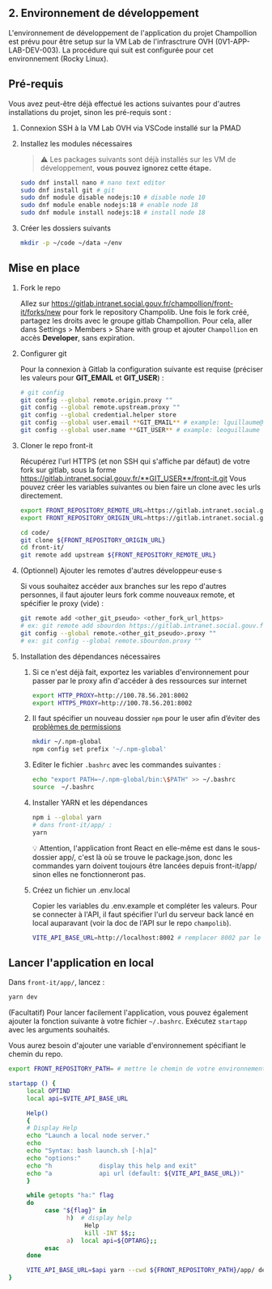 ## 2. Environnement de développement

L'environnement de développement de l'application du projet Champollion est prévu pour être setup sur la VM Lab de l'infrasctrure OVH (0V1-APP-LAB-DEV-003). La procédure qui suit est configurée pour cet environnement (Rocky Linux).

## Pré-requis

Vous avez peut-être déjà effectué les actions suivantes pour d'autres installations du projet, sinon les pré-requis sont :

1. Connexion SSH à la VM Lab OVH via VSCode installé sur la PMAD

2. Installez les modules nécessaires

    > ⚠️ Les packages suivants sont déjà installés sur les VM de développement, **vous pouvez ignorez cette étape.**

    ```bash
    sudo dnf install nano # nano text editor
    sudo dnf install git # git
    sudo dnf module disable nodejs:10 # disable node 10
    sudo dnf module enable nodejs:18 # enable node 18
    sudo dnf module install nodejs:18 # install node 18
    ```

3. Créer les dossiers suivants

    ```bash
    mkdir -p ~/code ~/data ~/env
    ```

## Mise en place

1. Fork le repo

    Allez sur https://gitlab.intranet.social.gouv.fr/champollion/front-it/forks/new pour fork le repository Champolib.
    Une fois le fork créé, partagez les droits avec le groupe gitlab Champollion. Pour cela, aller dans Settings > Members > Share with group et ajouter `Champollion` en accès  **Developer**, sans expiration.

2. Configurer git

    Pour la connexion à Gitlab la configuration suivante est requise (préciser les valeurs pour **GIT_EMAIL** et **GIT_USER**) :

    ```bash
    # git config
    git config --global remote.origin.proxy ""
    git config --global remote.upstream.proxy ""
    git config --global credential.helper store
    git config --global user.email **GIT_EMAIL** # example: lguillaume@sg.social.gouv.fr
    git config --global user.name **GIT_USER** # example: leoguillaume
    ```

3. Cloner le repo front-it

    Récupérez l'url HTTPS (et non SSH qui s'affiche par défaut) de votre fork sur gitlab, sous la forme https://gitlab.intranet.social.gouv.fr/**GIT_USER**/front-it.git
    Vous pouvez créer les variables suivantes ou bien faire un clone avec les urls directement.

    ```bash
    export FRONT_REPOSITORY_REMOTE_URL=https://gitlab.intranet.social.gouv.fr/champollion/front-it
    export FRONT_REPOSITORY_ORIGIN_URL=https://gitlab.intranet.social.gouv.fr/**GIT_USER**/front-it
    ```

    ```bash
    cd code/
    git clone ${FRONT_REPOSITORY_ORIGIN_URL}
    cd front-it/
    git remote add upstream ${FRONT_REPOSITORY_REMOTE_URL}
    ```

4. (Optionnel) Ajouter les remotes d'autres développeur·euse·s

    Si vous souhaitez accéder aux branches sur les repo d'autres personnes, il faut ajouter leurs fork comme nouveaux remote, et spécifier le proxy (vide) :

    ```bash
    git remote add <other_git_pseudo> <other_fork_url_https>
    # ex: git remote add sbourdon https://gitlab.intranet.social.gouv.fr/sbourdon/front-it.git
    git config --global remote.<other_git_pseudo>.proxy ""
    # ex: git config --global remote.sbourdon.proxy ""
    ```

5. Installation des dépendances nécessaires

    1. Si ce n'est déjà fait, exportez les variables d'environnement pour passer par le proxy afin d'accéder à des ressources sur internet

        ```bash
        export HTTP_PROXY=http://100.78.56.201:8002
        export HTTPS_PROXY=http://100.78.56.201:8002
        ```

    2. Il faut spécifier un nouveau dossier `npm` pour le user afin d’éviter des [problèmes de permissions](https://stackoverflow.com/questions/48910876/error-eacces-permission-denied-access-usr-local-lib-node-modules/55274930#55274930)

        ```bash
        mkdir ~/.npm-global
        npm config set prefix '~/.npm-global'
        ```

    3. Editer le fichier `.bashrc` avec les commandes suivantes :

        ```bash
        echo "export PATH=~/.npm-global/bin:\$PATH" >> ~/.bashrc
        source  ~/.bashrc
        ```

    4. Installer YARN et les dépendances

        ```bash
        npm i --global yarn
        # dans front-it/app/ :
        yarn
        ```

        💡 Attention, l'application front React en elle-même est dans le sous-dossier app/, c'est là où se trouve le package.json, donc les commandes yarn doivent toujours être lancées depuis front-it/app/ sinon elles ne fonctionneront pas.

    5. Créez un fichier un .env.local

        Copier les variables du .env.example et compléter les valeurs. Pour se connecter à l'API, il faut spécifier l'url du serveur back lancé en local auparavant (voir la doc de l'API sur le repo `champolib`).

        ```bash
        VITE_API_BASE_URL=http://localhost:8002 # remplacer 8002 par le port sur lequel vous avez lancé l'API.
        ```

## Lancer l'application en local

Dans `front-it/app/`, lancez :

```bash
yarn dev
```

(Facultatif) Pour lancer facilement l'application, vous pouvez également ajouter la fonction suivante à votre fichier `~/.bashrc`. Exécutez `startapp` avec les arguments souhaités.

Vous aurez besoin d'ajouter une variable d'environnement spécifiant le chemin du repo.

```bash
export FRONT_REPOSITORY_PATH= # mettre le chemin de votre environnement jusqu'à code/front-it/
```

```bash
startapp () {
     local OPTIND
     local api=$VITE_API_BASE_URL

     Help()
     {
     # Display Help
     echo "Launch a local node server."
     echo
     echo "Syntax: bash launch.sh [-h|a]"
     echo "options:"
     echo "h             display this help and exit"
     echo "a             api url (default: ${VITE_API_BASE_URL})"
     }

     while getopts "ha:" flag
     do
          case "${flag}" in
                h)  # display help
                     Help
                     kill -INT $$;;
                a)  local api=${OPTARG};;
          esac
     done

     VITE_API_BASE_URL=$api yarn --cwd ${FRONT_REPOSITORY_PATH}/app/ dev
}
```
